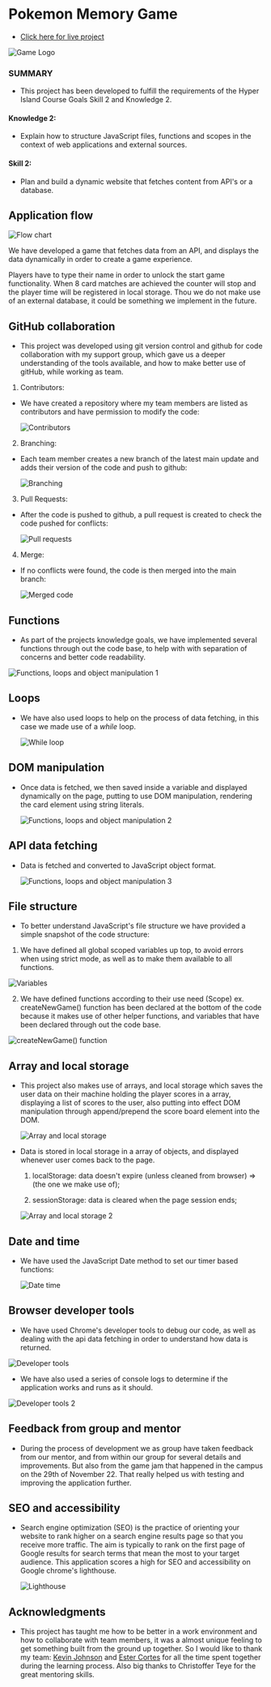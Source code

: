 # Pokemon Memory Game

- [Click here for live project](https://adorable-syrniki-de194e.netlify.app/)

![Game Logo](https://res.cloudinary.com/frank2021/image/upload/v1669823748/pokemon_game/2022-11-30_7_ogcpro.png)

### SUMMARY

- This project has been developed to fulfill the requirements of the Hyper Island Course Goals Skill 2 and Knowledge 2.

#### Knowledge 2:

- Explain how to structure JavaScript files, functions and scopes in the context of web applications and external sources.

#### Skill 2:

- Plan and build a dynamic website that fetches content from API's or a database.

## Application flow

![Flow chart](https://res.cloudinary.com/frank2021/image/upload/v1669640273/pokemon_game/Flow_chart_xmjjop.png)

We have developed a game that fetches data from an API, and displays the data dynamically in order to create a game experience.

Players have to type their name in order to unlock the start game functionality. When 8 card matches are achieved the counter will stop and the player time will be registered in local storage. Thou we do not make use of an external database, it could be something we implement in the future.

## GitHub collaboration

- This project was developed using git version control and github for code collaboration with my support group, which gave us a deeper understanding of the tools available, and how to make better use of gitHub, while working as team.

1.  Contributors:

- We have created a repository where my team members are listed as contributors and have permission to modify the code:

  ![Contributors](https://res.cloudinary.com/frank2021/image/upload/v1669710463/pokemon_game/contributors_gv5hh6.png)

2.  Branching:

- Each team member creates a new branch of the latest main update and adds their version of the code and push to github:

  ![Branching](https://res.cloudinary.com/frank2021/image/upload/v1669640716/pokemon_game/fork_and_branches_hvdn9g.png)

3.  Pull Requests:

- After the code is pushed to github, a pull request is created to check the code pushed for conflicts:

  ![Pull requests](https://res.cloudinary.com/frank2021/image/upload/v1669640716/pokemon_game/pull_requests_yqvh01.png)

4. Merge:

- If no conflicts were found, the code is then merged into the main branch:

  ![Merged code](https://res.cloudinary.com/frank2021/image/upload/v1669898460/pokemon_game/2022-12-01_amd2oe.png)

## Functions

- As part of the projects knowledge goals, we have implemented several functions through out the code base, to help with with separation of
  concerns and better code readability.

![Functions, loops and object manipulation 1](https://res.cloudinary.com/frank2021/image/upload/v1669929007/pokemon_game/fetchfucntion_qj7loh.png)

## Loops

- We have also used loops to help on the process of data fetching, in this case we made use of a _while_ loop.

  ![While loop](https://res.cloudinary.com/frank2021/image/upload/v1669897855/pokemon_game/while_loop_g6ro1q.png)

## DOM manipulation

- Once data is fetched, we then saved inside a variable and displayed dynamically on the page, putting to use DOM manipulation, rendering the card element using string literals.

  ![Functions, loops and object manipulation 2](https://res.cloudinary.com/frank2021/image/upload/v1669929007/pokemon_game/display_cards_jsgznv.png)

## API data fetching

- Data is fetched and converted to JavaScript object format.

  ![Functions, loops and object manipulation 3](https://res.cloudinary.com/frank2021/image/upload/v1669803371/pokemon_game/obj_c7dm9w.png)

## File structure

- To better understand JavaScript's file structure we have provided a simple snapshot of the code structure:

1. We have defined all global scoped variables up top, to avoid errors when using strict mode, as well as to make them available to all functions.

![Variables](https://res.cloudinary.com/frank2021/image/upload/v1669810489/pokemon_game/variable_scope_uup9vz.png)

2. We have defined functions according to their use need (Scope) ex. createNewGame() function has been declared at the bottom of the code because it makes use of other helper functions, and variables that have been declared through out the code base.

![createNewGame() function](https://res.cloudinary.com/frank2021/image/upload/v1669809103/pokemon_game/function_scope_pyr72l.png)

## Array and local storage

- This project also makes use of arrays, and local storage which saves the user data on their machine holding the player scores in a array, displaying a list of scores to the user, also putting into effect DOM manipulation through append/prepend the score board element into the DOM.

  ![Array and local storage](https://res.cloudinary.com/frank2021/image/upload/v1669820157/pokemon_game/score_array_pllfnc.png)

- Data is stored in local storage in a array of objects, and displayed whenever user comes back to the page.

  1. localStorage: data doesn't expire (unless cleaned from browser) => (the one we make use of);

  2. sessionStorage: data is cleared when the page session ends;

  ![Array and local storage 2](https://res.cloudinary.com/frank2021/image/upload/v1669798740/pokemon_game/2022-11-30_sasolq.png)

## Date and time

- We have used the JavaScript Date method to set our timer based functions:

  ![Date time](https://res.cloudinary.com/frank2021/image/upload/v1669821272/pokemon_game/date_time_o7joc5.png)

## Browser developer tools

- We have used Chrome's developer tools to debug our code, as well as dealing with the api data fetching in order to understand how data is returned.

![Developer tools](https://res.cloudinary.com/frank2021/image/upload/v1669799914/pokemon_game/2022-11-30_2_faobic.png)

- We have also used a series of console logs to determine if the application works and runs as it should.

![Developer tools 2](https://res.cloudinary.com/frank2021/image/upload/v1669800471/pokemon_game/clg_eg1pc4.png)

## Feedback from group and mentor

- During the process of development we as group have taken feedback from our mentor, and from within our group for several details and improvements.
  But also from the game jam that happened in the campus on the 29th of November 22. That really helped us with testing and improving the application further.

## SEO and accessibility

- Search engine optimization (SEO) is the practice of orienting your website to rank higher on a search engine results page so that you receive more traffic. The aim is typically to rank on the first page of Google results for search terms that mean the most to your target audience. This application scores a high for SEO and accessibility on Google chrome's lighthouse.

  ![Lighthouse](https://res.cloudinary.com/frank2021/image/upload/v1669640884/pokemon_game/lighthouse_pxwo8b.png)

## Acknowledgments

- This project has taught me how to be better in a work environment and how to collaborate with team members, it was a almost unique feeling to get something built from the ground up together. So I would like to thank my team: [Kevin Johnson](https://github.com/johnsonmkevin) and [Ester Cortes](https://github.com/kristallers) for all the time spent together during the learning process. Also big thanks to Christoffer Teye for the great mentoring skills.
